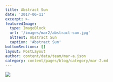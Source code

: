 ```yaml
---
title: Abstract Sun
date: '2017-06-11'
excerpt: >-
featuredImage:
  type: ImageBlock
  url: '/images/mar2/abstract-sun.jpg'
  altText: Abstract Sun
  caption: 'Abstract Sun'
bottomSections: []
layout: PostLayout
author: content/data/team/mar-a.json
category: content/pages/blog/category/mar-2.md
---
```

<img src="/images/mar2/abstract-sun.jpg">